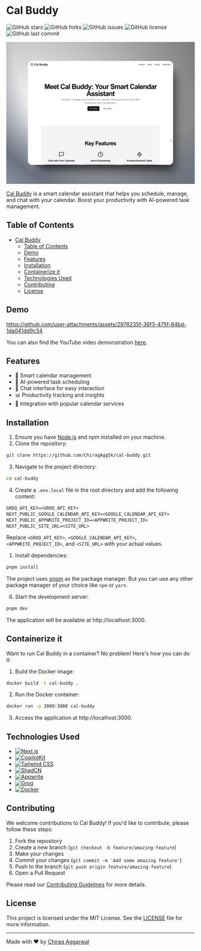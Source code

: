 # Cal Buddy

![GitHub stars](https://img.shields.io/github/stars/ChiragAgg5k/cal-buddy?style=social)
![GitHub forks](https://img.shields.io/github/forks/ChiragAgg5k/cal-buddy?style=social)
![GitHub issues](https://img.shields.io/github/issues/ChiragAgg5k/cal-buddy)
![GitHub license](https://img.shields.io/github/license/ChiragAgg5k/cal-buddy)
![GitHub last commit](https://img.shields.io/github/last-commit/ChiragAgg5k/cal-buddy)

![Thumbnail](/assets/thumbnail.png)

[Cal Buddy](https://cal-buddy.vercel.app/) is a smart calendar assistant that helps you schedule, manage, and chat with your calendar. Boost your productivity with AI-powered task management.

## Table of Contents

- [Cal Buddy](#cal-buddy)
  - [Table of Contents](#table-of-contents)
  - [Demo](#demo)
  - [Features](#features)
  - [Installation](#installation)
  - [Containerize it](#containerize-it)
  - [Technologies Used](#technologies-used)
  - [Contributing](#contributing)
  - [License](#license)

## Demo

https://github.com/user-attachments/assets/2978235f-36f3-475f-84bd-1da041dd9c34

You can also find the YouTube video demonstration [here](https://www.youtube.com/watch?v=qSlW9Z22YvM).

## Features

- 📅 Smart calendar management
- 🤖 AI-powered task scheduling
- 💬 Chat interface for easy interaction
- 📊 Productivity tracking and insights
- 🔗 Integration with popular calendar services

## Installation

1. Ensure you have [Node.js](https://nodejs.org/) and npm installed on your machine.
2. Clone the repository:

```bash
git clone https://github.com/ChiragAgg5k/cal-buddy.git
```

3. Navigate to the project directory:

```bash
cd cal-buddy
```

4. Create a `.env.local` file in the root directory and add the following content:

```
GROQ_API_KEY=<GROQ_API_KEY>
NEXT_PUBLIC_GOOGLE_CALENDAR_API_KEY=<GOOGLE_CALENDAR_API_KEY>
NEXT_PUBLIC_APPWRITE_PROJECT_ID=<APPWRITE_PROJECT_ID>
NEXT_PUBLIC_SITE_URL=<SITE_URL>
```

Replace `<GROQ_API_KEY>`, `<GOOGLE_CALENDAR_API_KEY>`, `<APPWRITE_PROJECT_ID>`, and `<SITE_URL>` with your actual values.

1. Install dependencies:

```bash
pnpm install
```

The project uses [pnpm](https://pnpm.io/) as the package manager. But you can use any other package manager of your choice like `npm` or `yarn`.

6. Start the development server:

```bash
pnpm dev
```

The application will be available at http://localhost:3000.

## Containerize it

Want to run Cal Buddy in a container? No problem! Here's how you can do it:

1. Build the Docker image:

```bash
docker build -t cal-buddy .
```

2. Run the Docker container:

```bash
docker run -p 3000:3000 cal-buddy
```

3. Access the application at http://localhost:3000.

## Technologies Used

- [![Next.js](https://img.shields.io/badge/Next.js-000000?style=for-the-badge&logo=next.js&logoColor=white)](https://nextjs.org/)
- [![CopilotKit](https://img.shields.io/badge/CopilotKit-007ACC?style=for-the-badge&logo=github&logoColor=white)](https://github.com/features/copilot)
- [![Tailwind CSS](https://img.shields.io/badge/Tailwind_CSS-38B2AC?style=for-the-badge&logo=tailwind-css&logoColor=white)](https://tailwindcss.com/)
- [![ShadCN](https://img.shields.io/badge/ShadCN-000000?style=for-the-badge&logo=shadcn&logoColor=white)](https://ui.shadcn.com/)
- [![Appwrite](https://img.shields.io/badge/Appwrite-F02E65?style=for-the-badge&logo=appwrite&logoColor=white)](https://appwrite.io/)
- [![Groq](https://img.shields.io/badge/Groq-FF6600?style=for-the-badge&logo=groq&logoColor=black)](https://groq.netlify.app/)
- [![Docker](https://img.shields.io/badge/Docker-2496ED?style=for-the-badge&logo=docker&logoColor=white)](https://www.docker.com/)

## Contributing

We welcome contributions to Cal Buddy! If you'd like to contribute, please follow these steps:

1. Fork the repository
2. Create a new branch (`git checkout -b feature/amazing-feature`)
3. Make your changes
4. Commit your changes (`git commit -m 'Add some amazing feature'`)
5. Push to the branch (`git push origin feature/amazing-feature`)
6. Open a Pull Request

Please read our [Contributing Guidelines](CONTRIBUTING.md) for more details.

## License

This project is licensed under the MIT License. See the [LICENSE](LICENSE) file for more information.

---

Made with ❤️ by [Chirag Aggarwal](https://github.com/ChiragAgg5k)
